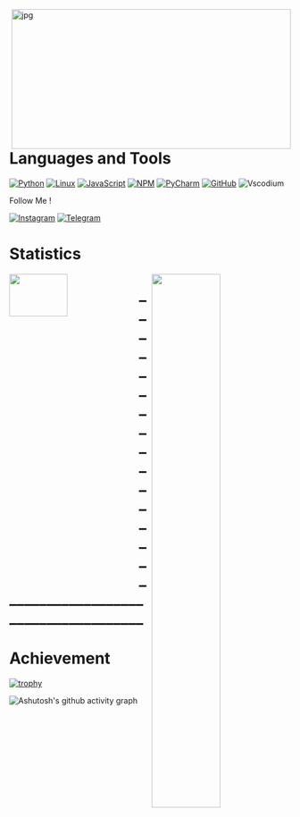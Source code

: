 <img align="right" alt="jpg" src="https://github.com/ShairbekovBakyt/ShairbekovBakyt/blob/Big_Dick/assests/index.jpeg" width="500" height="250" />

# Languages and Tools


[![Python](https://img.shields.io/badge/-Python-090909??style=plastic&logo=python)](https://www.python.org/)
[![Linux](https://img.shields.io/badge/-Linux-090909??style=plastic&logo=kali)](https://ru.wikipedia.org/wiki/Linux)
[![JavaScript](https://img.shields.io/badge/-JavaScript-090909??style=plastic&logo=javascript)](https://ru.wikipedia.org/wiki/JavaScript)
[![NPM](https://img.shields.io/badge/-NPM-090909??style=plastic&logo=nodedotjs)](https://www.npmjs.com/)
[![PyCharm](https://img.shields.io/badge/-PyCharm-090909??style=plastic&logo=pycharm)](https://www.jetbrains.com/ru-ru/pycharm/)
[![GitHub](https://img.shields.io/badge/-GitHub-090909?style=plastic&logo=github)](https://github.com/ShairbekovBakyt)
![Vscodium](https://img.shields.io/badge/-VScodium-090909?style=plastic&logo=VisualStudio)


 Follow Me !



[![Instagram](https://img.shields.io/badge/-Instagram-090909??style=plastic&logo=instagram)](https://www.instagram.com/batya_312_/)
[![Telegram](https://img.shields.io/badge/-Telegram-090909??style=plastic&logo=telegram)](https://t.me/batya312kg)


# Statistics




<img align="left" src="https://github-readme-stats.vercel.app/api/top-langs/?username=ShairbekovBakyt&layout=compact&theme=dracula" width="45.5%" height="14%"/>

<img align="right" src="https://github-readme-stats.vercel.app/api?username=ShairbekovBakyt&show_icons=true&theme=dracula" width="49.5%"/>

# ____________________________________________________














# Achievement



[![trophy](https://github-profile-trophy.vercel.app/?username=ShairbekovBakyt&theme=radical)](https://github.com/ryo-ma/github-profile-trophy)




![Ashutosh's github activity graph](https://activity-graph.herokuapp.com/graph?username=ShairbekovBakyt&theme=react-dark)

